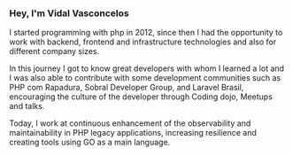### Hey, I'm Vidal Vasconcelos

I started programming with php in 2012, since then I had the opportunity to work with backend, frontend and infrastructure technologies and also for different 
company sizes.

In this journey I got to know great developers with whom I learned a lot and I was also able to contribute with some development communities such as PHP com 
Rapadura, Sobral Developer Group, and Laravel Brasil, encouraging the culture of the developer through Coding dojo, Meetups and talks.

Today, I work at continuous enhancement of the observability and maintainability in PHP legacy applications, increasing resilience and creating tools using 
GO as a main language.

